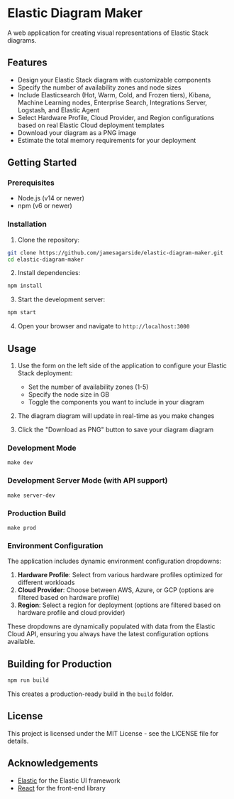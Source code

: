 # Elastic Diagram Maker

A web application for creating visual representations of Elastic Stack diagrams.

## Features

- Design your Elastic Stack diagram with customizable components
- Specify the number of availability zones and node sizes
- Include Elasticsearch (Hot, Warm, Cold, and Frozen tiers), Kibana, Machine Learning nodes, Enterprise Search, Integrations Server, Logstash, and Elastic Agent
- Select Hardware Profile, Cloud Provider, and Region configurations based on real Elastic Cloud deployment templates
- Download your diagram as a PNG image
- Estimate the total memory requirements for your deployment

## Getting Started

### Prerequisites

- Node.js (v14 or newer)
- npm (v6 or newer)

### Installation

1. Clone the repository:

```bash
git clone https://github.com/jamesagarside/elastic-diagram-maker.git
cd elastic-diagram-maker
```

2. Install dependencies:

```bash
npm install
```

3. Start the development server:

```bash
npm start
```

4. Open your browser and navigate to `http://localhost:3000`

## Usage

1. Use the form on the left side of the application to configure your Elastic Stack deployment:

   - Set the number of availability zones (1-5)
   - Specify the node size in GB
   - Toggle the components you want to include in your diagram

2. The diagram diagram will update in real-time as you make changes

3. Click the "Download as PNG" button to save your diagram diagram

### Development Mode

```
make dev
```

### Development Server Mode (with API support)

```
make server-dev
```

### Production Build

```
make prod
```

### Environment Configuration

The application includes dynamic environment configuration dropdowns:

1. **Hardware Profile**: Select from various hardware profiles optimized for different workloads
2. **Cloud Provider**: Choose between AWS, Azure, or GCP (options are filtered based on hardware profile)
3. **Region**: Select a region for deployment (options are filtered based on hardware profile and cloud provider)

These dropdowns are dynamically populated with data from the Elastic Cloud API, ensuring you always have the latest configuration options available.

## Building for Production

```bash
npm run build
```

This creates a production-ready build in the `build` folder.

## License

This project is licensed under the MIT License - see the LICENSE file for details.

## Acknowledgements

- [Elastic](https://www.elastic.co/) for the Elastic UI framework
- [React](https://reactjs.org/) for the front-end library
